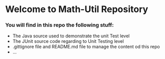 # Welcome to Math-Util Repository

### You will find in this repo the following stuff: 
* The Java source used to demonstrate the unit Test level
* The JUnit source code regarding to Unit Testing level
* .gittignore file and README.md file to manage the
content od this repo
* ...